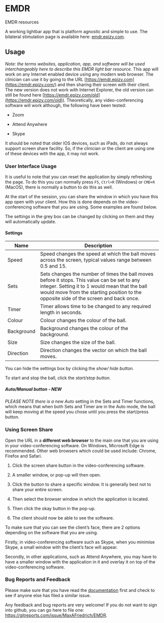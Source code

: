 EMDR
====

EMDR resources

A working lightbar app that is platform agnostic and simple to use. The
bilateral stimulation page is available here:
[emdr.epizy.com](https://emdr.epizy.com/).

## Usage

*Note: the terms* *websites, application, app, and software* *will be used interchangeably here to describe this EMDR light bar resource.* This app will work on any Internet enabled device using any modern web browser. The clinician can use it by going to the URL [https://emdr.epizy.com](https://emdr.epizy.com/) and then sharing their screen with their client. The new version does not work with Internet Explorer, the old version can still be found here [https://emdr.epizy.com/old](https://emdr.epizy.com/old)). Theoretically, any video-conferencing software will work although, the following have been tested:

-   Zoom

-   Attend Anywhere

-   Skype

It should be noted that older IOS devices, such as iPads, do not always support screen share facility. So, if the clinician or the client are using one of these devices with the app, it may not work.

### User Interface Usage

It is useful to note that you can reset the application by simply refreshing the page. To do this you can normally press `F5`, `Ctrl+R` (Windows) or `CMD+R` (MacOS), there is normally a button to do this as well.

At the start of the session, you can share the window in which you have this app open with your client. How this is done depends on the video-conferencing software that you are using. Some examples are found below. 

The settings in the grey box can be changed by clicking on them and they will automatically update.

#### Settings

| Name       | Description                                                  |
| ---------- | ------------------------------------------------------------ |
| Speed      | Speed changes the speed at which the ball moves across the screen, typical values range between 0.5 and 15. |
| Sets       | Sets changes the number of times the ball moves before it stops. This value can be set to any integer. Setting it to 1 would mean that the ball would move from the starting position to the opposite side of the screen and back once. |
| Timer      | Timer allows time to be changed to any required length in seconds. |
| Colour     | Colour changes the colour of the ball.                       |
| Background | Background changes the colour of the background.             |
| Size       | Size changes the size of the ball.                           |
| Direction  | Direction changes the vector on which the ball moves.        |

You can hide the settings box by clicking the *show/ hide button.*

To start and stop the ball, click the *start/stop button*.

##### Auto/Manual button  - NEW

*PLEASE NOTE there is a new Auto* setting in the Sets and Timer functions, which means that when both Sets and Timer are in the Auto mode, the ball will keep moving at the speed you chose until you press the start/press button.

### Using Screen Share

Open the URL in a **different web browser** to the main one that you are using in your video-conferencing software. On Windows, Microsoft Edge is recommended. Other web browsers which could be used include: Chrome, Firefox and Safari. 

1.  Click the screen share button in the video-conferencing software.

2.  A smaller window, or pop-up will then open.

3.  Click the button to share a specific window. It is generally best not to
    share your entire screen.

4.  Then select the browser window in which the application is located.

5.  Then click the okay button in the pop-up.

6.  The client should now be able to see the software.

To make sure that you can see the client’s face, there are 2 options depending on the software that you are using.

Firstly, in video-conferencing software such as Skype, when you minimise Skype, a small window with the client’s face will appear.

Secondly, in other applications, such as Attend Anywhere, you may have to have a smaller window with the application in it and overlay it on top of the video-conferencing software.

### Bug Reports and Feedback
Please make sure that you have read the [documentation](https://github.com/MaxAFriedrich/EMDR/wiki) first and check to see if anyone else has filed a similar issue.

Any feedback and bug reports are very welcome! 
If you do not want to sign into github, you can go here to file one: https://gitreports.com/issue/MaxAFriedrich/EMDR.
